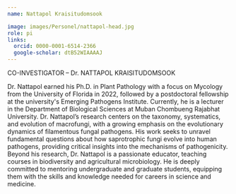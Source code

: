 ```yaml
---
name: Nattapol Kraisitudomsook

image: images/Personel/nattapol-head.jpg
role: pi
links:
  orcid: 0000-0001-6514-2366
  google-scholar: dtB52WIAAAAJ
---
```

CO-INVESTIGATOR – Dr. NATTAPOL KRAISITUDOMSOOK  

Dr. Nattapol earned his Ph.D. in Plant Pathology with a focus on Mycology from the University of Florida in 2022, followed by a postdoctoral fellowship at the university's Emerging Pathogens Institute. Currently, he is a lecturer in the Department of Biological Sciences at Muban Chombueng Rajabhat University. Dr. Nattapol’s research centers on the taxonomy, systematics, and evolution of macrofungi, with a growing emphasis on the evolutionary dynamics of filamentous fungal pathogens. His work seeks to unravel fundamental questions about how saprotrophic fungi evolve into human pathogens, providing critical insights into the mechanisms of pathogenicity. Beyond his research, Dr. Nattapol is a passionate educator, teaching courses in biodiversity and agricultural microbiology. He is deeply committed to mentoring undergraduate and graduate students, equipping them with the skills and knowledge needed for careers in science and medicine.
